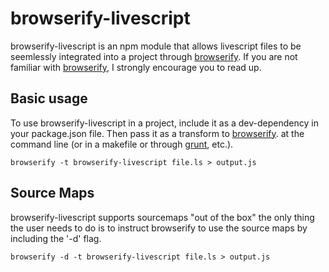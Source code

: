# browserify-livescript

browserify-livescript is an npm module that allows livescript files to be
seemlessly integrated into a project through
[browserify](https://github.com/substack/node-browserify.git). If you are not
familiar with [browserify](https://github.com/substack/node-browserify.git), I
strongly encourage you to read up. 

## Basic usage

To use browserify-livescript in a project, include it as a dev-dependency in
your package.json file. Then pass it as a transform to
[browserify](https://github.com/substack/node-browserify.git). at the command
line (or in a makefile or through [grunt](https://github.com/gruntjs/grunt.git),
etc.).

```
browserify -t browserify-livescript file.ls > output.js
```

## Source Maps

browserify-livescript supports sourcemaps "out of the box" the only thing the
user needs to do is to instruct browserify to use the source maps by including
the '-d' flag. 

```
browserify -d -t browserify-livescript file.ls > output.js
```
